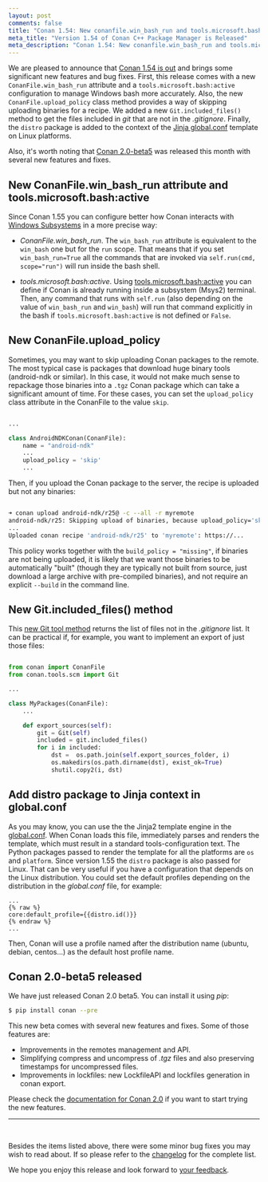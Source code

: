```yaml
---
layout: post
comments: false
title: "Conan 1.54: New conanfile.win_bash_run and tools.microsoft.bash:active config, new upload_policy='skip' to avoid uploading binaries, new Git().included_files() tool to get files not in .gitignore, added distro package to global.conf Jinja rendering."
meta_title: "Version 1.54 of Conan C++ Package Manager is Released" 
meta_description: "Conan 1.54: New conanfile.win_bash_run and tools.microsoft.bash:active config, new upload_policy='skip' to avoid uploading binaries and much more"
---
```




<script type="application/ld+json">
{ "@context": "https://schema.org", 
 "@type": "TechArticle",
 "headline": "Version 1.54 of Conan C++ Package Manager is Released",
 "alternativeHeadline": "Learn all about the new 1.54 Conan C/C++ package manager version",
 "image": "https://docs.conan.io/en/latest/_images/frogarian.png",
 "author": "Conan Team", 
 "genre": "C/C++", 
 "keywords": "c c++ package manager conan release", 
 "publisher": {
    "@type": "Organization",
    "name": "Conan.io",
    "logo": {
      "@type": "ImageObject",
      "url": "https://media.jfrog.com/wp-content/uploads/2017/07/20134853/conan-logo-text.svg"
    }
},
 "datePublished": "2022-09-22",
 "description": "New conanfile.win_bash_run and tools.microsoft.bash:active config for better Windows bash management, new upload_policy='skip' to avoid uploading binaries, new Git().included_files() tool to get files not in .gitignore, added distro to global.conf Jinja rendering.",
 }
</script>

We are pleased to announce that [Conan 1.54 is
out](https://github.com/conan-io/conan/releases/tag/1.54.0) and brings some significant
new features and bug fixes. First, this release comes with a new
``ConanFile.win_bash_run`` attribute and a ``tools.microsoft.bash:active`` configuration
to manage Windows bash more accurately. Also, the new ``ConanFile.upload_policy`` class
method provides a way of skipping uploading binaries for a recipe. We added a new
``Git.included_files()`` method to get the files included in *git* that are not in the
*.gitignore*. Finally, the ``distro`` package is added to the context of the [Jinja
global.conf](https://docs.conan.io/en/latest/reference/config_files/global_conf.html#configuration-file-template)
template on Linux platforms.  

Also, it's worth noting that [Conan
2.0-beta5](https://github.com/conan-io/conan/releases/tag/2.0.0-beta5) was released this
month with several new features and fixes.

## New ConanFile.win_bash_run attribute and tools.microsoft.bash:active

Since Conan 1.55 you can configure better how Conan interacts with [Windows
Subsystems](https://docs.conan.io/en/latest/systems_cross_building/windows_subsystems.html#windows-subsystems)
in a more precise way:

- *ConanFile.win_bash_run*. The ``win_bash_run`` attribute is equivalent to the
``win_bash`` one but for the ``run`` scope. That means that if you set
``win_bash_run=True`` all the commands that are invoked via ``self.run(cmd, scope="run")``
will run inside the bash shell. 

- *tools.microsoft.bash:active*. Using
[tools.microsoft.bash:active](https://docs.conan.io/en/latest/systems_cross_building/windows_subsystems.html#running-commands-inside-the-subsystem)
you can define if Conan is already running inside a subsystem (Msys2) terminal. Then, any
command that runs with ``self.run`` (also depending on the value of ``win_bash_run`` and
``win_bash``) will run that command explicitly in the bash if
``tools.microsoft.bash:active`` is not defined or ``False``.


## New ConanFile.upload_policy

Sometimes, you may want to skip uploading Conan packages to the remote. The most
typical case is packages that download huge binary tools (android-ndk or similar). In
this case, it would not make much sense to repackage those binaries into a ``.tgz`` Conan
package which can take a significant amount of time. For these cases, you can set the
``upload_policy`` class attribute in the ConanFile to the value ``skip``.


```python

...

class AndroidNDKConan(ConanFile):
    name = "android-ndk"
    ...
    upload_policy = 'skip'
    ...

```

Then, if you upload the Conan package to the server, the recipe is uploaded but not any
binaries:


```bash

➜ conan upload android-ndk/r25@ -c --all -r myremote
android-ndk/r25: Skipping upload of binaries, because upload_policy='skip'
...
Uploaded conan recipe 'android-ndk/r25' to 'myremote': https://...

```

This policy works together with the ``build_policy = "missing"``, if binaries are not
being uploaded, it is likely that we want those binaries to be automatically "built"
(though they are typically not built from source, just download a large archive with
pre-compiled binaries), and not require an explicit ``--build`` in the command line.


## New Git.included_files() method

This [new Git tool
method](https://docs.conan.io/en/latest/reference/conanfile/tools/scm/git.html#included-files)
returns the list of files not in the *.gitignore* list. It can be practical
if, for example, you want to implement an export of just those files:

```python

from conan import ConanFile
from conan.tools.scm import Git

...

class MyPackages(ConanFile):
    ...

    def export_sources(self):
        git = Git(self)
        included = git.included_files()
        for i in included:
            dst =  os.path.join(self.export_sources_folder, i)
            os.makedirs(os.path.dirname(dst), exist_ok=True)
            shutil.copy2(i, dst)    

```

## Add distro package to Jinja context in global.conf

As you may know, you can use the the Jinja2 template engine in the
[global.conf](https://docs.conan.io/en/latest/reference/config_files/global_conf.html).
When Conan loads this file, immediately parses and renders the template, which must result
in a standard tools-configuration text. The Python packages passed to render the template
for all the platforms are ``os`` and ``platform``. Since version 1.55 the ``distro``
package is also passed for Linux. That can be very useful if you have a configuration that
depends on the Linux distribution. You could set the default profiles depending on the
distribution in the *global.conf* file, for example:


```text
...
{% raw %}
core:default_profile={{distro.id()}}
{% endraw %}
...
```

Then, Conan will use a profile named after the distribution name (ubuntu, debian,
centos...) as the default host profile name.

## Conan 2.0-beta5 released

We have just released Conan 2.0 beta5. You can install it using *pip*:

```bash
$ pip install conan --pre
```

This new beta comes with several new features and fixes. Some of those features are:

- Improvements in the remotes management and API.
- Simplifying compress and uncompress of *.tgz* files and also preserving timestamps for
  uncompressed files.
- Improvements in lockfiles: new LockfileAPI and lockfiles generation in conan export.

Please check the [documentation for Conan 2.0](https://docs.conan.io/en/2.0/) if you want
to start trying the new features.

---

<br>

Besides the items listed above, there were some minor bug fixes you may wish to read
about. If so please refer to the
[changelog](https://docs.conan.io/en/latest/changelog.html#nov-2022) for the complete
list.

We hope you enjoy this release and look forward to [your
feedback](https://github.com/conan-io/conan/issues).
